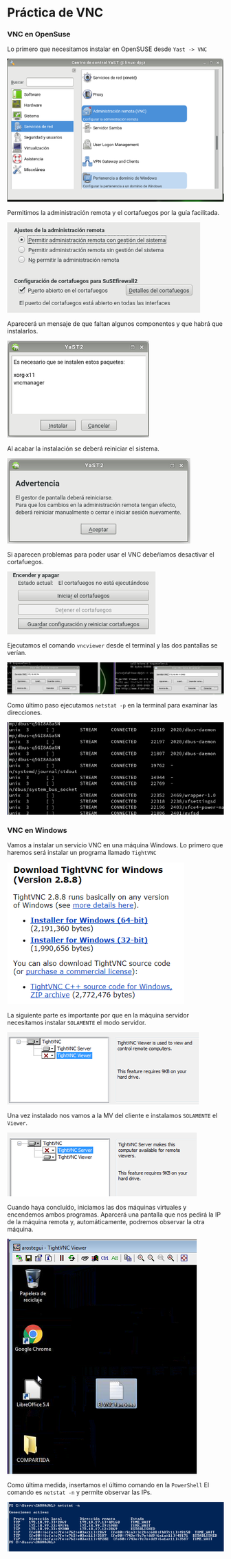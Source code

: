 # Práctica de VNC

### VNC en OpenSuse

Lo primero que necesitamos instalar en OpenSUSE desde `Yast -> VNC`

![1](./img/1.png)

Permitimos la administración remota y el cortafuegos por la guía facilitada.

![2](./img/2.png)

Aparecerá un mensaje de que faltan algunos componentes y que habrá que instalarlos.

![2](./img/3.png)

Al acabar la instalación se deberá reiniciar el sistema.

![2](./img/4.png)

Si aparecen problemas para poder usar el VNC debeŕiamos desactivar el cortafuegos.

![2](./img/susevnc2.png)

Ejecutamos el comando `vncviewer` desde el terminal y las dos pantallas se verían.

![2](./img/vncopensuseprueba.png)

Como último paso ejecutamos `netstat -p` en la terminal para examinar las direcciones.

![2](./img/netstat.png)

### VNC en Windows

Vamos a instalar un servicio VNC en una máquina Windows. Lo primero que haremos será instalar un programa llamado `TightVNC`

![2](./img/5.png)

La siguiente parte es importante por que en la máquina servidor necesitamos instalar `SOLAMENTE` el modo servidor.

![2](./img/6.png)

Una vez instalado nos vamos a la MV del cliente e instalamos `SOLAMENTE`  el `Viewer`.

![2](./img/7.png)

Cuando haya concluído, iniciamos las dos máquinas virtuales y encendemos ambos programas. Aparcerá una pantalla que nos pedirá la IP de la máquina remota y, automáticamente, podremos observar la otra máquina.

![2](./img/8.png)

Como última medida, insertamos el último comando en la `PowerShell` El comando es `netstat -n` y permite observar las IPs.

![2](./img/9.png)
